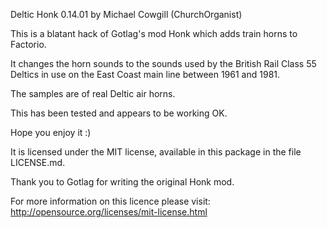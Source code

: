 Deltic Honk 0.14.01 by Michael Cowgill (ChurchOrganist)

This is a blatant hack of Gotlag's mod Honk which adds train horns to Factorio. 

It changes the horn sounds to the sounds used by the British Rail Class 55 Deltics in use on the East Coast main line between 1961 and 1981.

The samples are of real Deltic air horns.

This has been tested and appears to be working OK.

Hope you enjoy it :)

It is licensed under the MIT license, available in this package in the file  LICENSE.md.

Thank you to Gotlag for writing the original Honk mod.

For more information on this licence please visit: http://opensource.org/licenses/mit-license.html
